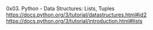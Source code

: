 0x03. Python - Data Structures: Lists, Tuples
https://docs.python.org/3/tutorial/datastructures.html#id2
https://docs.python.org/3/tutorial/introduction.html#lists
